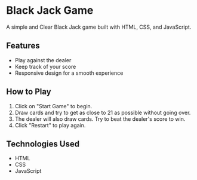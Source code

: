 
# Black Jack Game

A simple and Clear Black Jack game built with HTML, CSS, and JavaScript.

## Features

- Play against the dealer
- Keep track of your score
- Responsive design for a smooth experience

## How to Play

1. Click on "Start Game" to begin.
2. Draw cards and try to get as close to 21 as possible without going over.
3. The dealer will also draw cards. Try to beat the dealer's score to win.
4. Click "Restart" to play again.

## Technologies Used

- HTML
- CSS
- JavaScript
